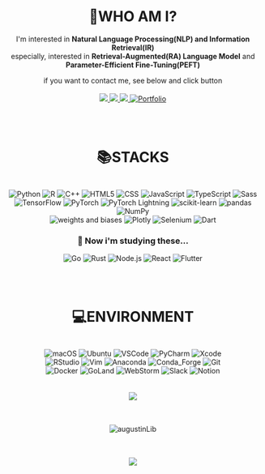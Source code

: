 <div align = "center">

  # 🙋WHO AM I?

  I'm interested in **Natural Language Processing(NLP) and Information Retrieval(IR)** <br>
  especially, interested in **Retrieval-Augmented(RA) Language Model** and **Parameter-Efficient Fine-Tuning(PEFT)** <br>
  
  
  if you want to contact me, see below and click button <br><br>
   <a href="mailto:2bambitious@gmail.com" target="_blank">
   <img src="https://img.shields.io/badge/Gmail-EA4335.svg?style=flat-square&logo=Gmail&logoColor=white"/>
   </a>
   <a href="https://gbdai.tistory.com" target="_blank">
   <img src="https://img.shields.io/badge/Tistory-000000.svg?style=flat-square&logo=Tistory&logoColor=white"/>
   </a>
   <a href="https://www.linkedin.com/in/sang-am-lee-46a105203/" target="_blank">
   <img src="https://img.shields.io/badge/Linkedin-0A66C2.svg?style=flat-square&logo=linkedin&logoColor=white"/>
   </a>
   <a href="https://pouncing-healer-4e5.notion.site/Sangam-Lee-459bd7d32bdf443489998d5a09d8e310" target="_blank">
   <img alt="Portfolio" src="https://img.shields.io/badge/Portfolio-000000.svg?style=flat-square&logo=Notion&logoColor=white"/>
   </a>
  
   <br><br>

</div>
 

<div align = "center">

  # 📚STACKS

  <br>
  <img alt="Python" src ="https://img.shields.io/badge/Python-3776AB.svg?&style=flat-square&logo=Python&logoColor=white"/>
  <img alt="R" src ="https://img.shields.io/badge/R-276DC3.svg?&style=flat-square&logo=R&logoColor=white"/>
  <img alt="C++" src="https://img.shields.io/badge/c++-00599C?style=flat-square&logo=c%2B%2B&logoColor=white"/>
  <img alt="HTML5" src ="https://img.shields.io/badge/HTML5-E34F26.svg?&style=flat-square&logo=HTML5&logoColor=white"/>
  <img alt="CSS" src ="https://img.shields.io/badge/CSS-1572B6.svg?&style=flat-square&logo=CSS3&logoColor=white"/>
  <img alt="JavaScript" src ="https://img.shields.io/badge/JavaScript-F7DF1E.svg?&style=flat-square&logo=JavaScript&logoColor=white"/>
  <img alt="TypeScript" src ="https://img.shields.io/badge/TypeScript-3178C6.svg?&style=flat-square&logo=TypeScript&logoColor=white"/>
  <img alt="Sass" src ="https://img.shields.io/badge/Sass-CC6699.svg?&style=flat-square&logo=Sass&logoColor=white"/>
  <br>
  <img alt="TensorFlow" src ="https://img.shields.io/badge/TensorFlow-FF6F00.svg?&style=flat-square&logo=TensorFlow&logoColor=white"/>
  <img alt="PyTorch" src ="https://img.shields.io/badge/PyTorch-EE4C2C.svg?&style=flat-square&logo=PyTorch&logoColor=white"/>
  <img alt="PyTorch Lightning" src ="https://img.shields.io/badge/PyTorch Lightning-792EE5.svg?&style=flat-square&logo=PyTorch&logoColor=white"/>
  <img alt="scikit-learn" src ="https://img.shields.io/badge/scikit learn-F7931E.svg?&style=flat-square&logo=scikit-learn&logoColor=white"/>
  <img alt="pandas" src ="https://img.shields.io/badge/pandas-150458.svg?&style=flat-square&logo=pandas&logoColor=white"/>
  <img alt="NumPy" src ="https://img.shields.io/badge/NumPy-013243.svg?&style=flat-square&logo=NumPy&logoColor=white"/>
  <br>
  <img alt="weights and biases" src ="https://img.shields.io/badge/weights and biases-FFBE00.svg?&style=flat-square&logo=Plotly&logoColor=white"/>
  <img alt="Plotly" src ="https://img.shields.io/badge/Plotly-3F4F75.svg?&style=flat-square&logo=Plotly&logoColor=white"/>
  <img alt="Selenium" src ="https://img.shields.io/badge/Selenium-43B02A.svg?&style=flat-square&logo=Selenium&logoColor=white"/>
  <img alt="Dart" src ="https://img.shields.io/badge/Dart-0175C2.svg?&style=flat-square&logo=Dart&logoColor=white"/>
 
  <br>
  
  ### 🤔 Now i'm studying these...
  
  <img alt="Go" src ="https://img.shields.io/badge/Go-00ADD8.svg?&style=flat-square&logo=Go&logoColor=white"/>
  <img alt="Rust" src="https://img.shields.io/badge/Rust-000000?style=flat-square&logo=Rust&logoColor=white"/>
  <img alt="Node.js" src="https://img.shields.io/badge/Node.js-339933?style=flat-square&logo=Node.js&logoColor=white"/>
  <img alt="React" src ="https://img.shields.io/badge/React-61DAFB.svg?&style=flat-square&logo=React&logoColor=white"/>
  <img alt="Flutter" src ="https://img.shields.io/badge/Flutter-02569B.svg?&style=flat-square&logo=Flutter&logoColor=white"/>
  
  <br><br>

</div>

<div align = "center">
 
  # 💻ENVIRONMENT
  <br>
  <img alt="macOS" src ="https://img.shields.io/badge/macOS-000000.svg?&style=flat-square&logo=macOS&logoColor=white"/>
  <img alt="Ubuntu" src ="https://img.shields.io/badge/Ubuntu-E95420.svg?&style=flat-square&logo=Ubuntu&logoColor=white"/>
  <img alt="VSCode" src ="https://img.shields.io/badge/VSCode-007ACC.svg?&style=flat-square&logo=Visual Studio Code&logoColor=white"/>
  <img alt="PyCharm" src ="https://img.shields.io/badge/PyCharm-000000.svg?&style=flat-square&logo=PyCharm&logoColor=white"/>
  <img alt="Xcode" src ="https://img.shields.io/badge/Xcode-147EFB.svg?&style=flat-square&logo=Xcode&logoColor=white"/>
  <br>
  <img alt="RStudio" src ="https://img.shields.io/badge/RStudio-75AADB.svg?&style=flat-square&logo=RStudio&logoColor=white"/>
  <img alt="Vim" src ="https://img.shields.io/badge/Vim-019733.svg?&style=flat-square&logo=Vim&logoColor=white"/>
  <img alt="Anaconda" src ="https://img.shields.io/badge/Anaconda-44A833.svg?&style=flat-square&logo=Anaconda&logoColor=white"/>
  <img alt="Conda_Forge" src ="https://img.shields.io/badge/Conda_Forge-000000.svg?&style=flat-square&logo=Conda-Forge&logoColor=white"/>
  <img alt="Git" src ="https://img.shields.io/badge/Git-F05032.svg?&style=flat-square&logo=Git&logoColor=white"/>
  <br>
  <img alt="Docker" src ="https://img.shields.io/badge/Docker-2496ED.svg?&style=flat-square&logo=Docker&logoColor=white"/>
  <img alt="GoLand" src ="https://img.shields.io/badge/GoLand-000000.svg?&style=flat-square&logo=GoLand&logoColor=white"/>
  <img alt="WebStorm" src ="https://img.shields.io/badge/WebStorm-000000.svg?&style=flat-square&logo=WebStorm&logoColor=white"/>
  <img alt="Slack" src ="https://img.shields.io/badge/Slack-4A154B.svg?&style=flat-square&logo=Slack&logoColor=white"/>
  <img alt="Notion" src ="https://img.shields.io/badge/Notion-000000.svg?&style=flat-square&logo=Notion&logoColor=white"/>

  <br>
  
</div>

<br>
<br>
 
<div align = "center">
  <a href="https://github.com/anuraghazra/github-readme-stats">
    <img align="center" src="https://github-readme-stats.vercel.app/api/top-langs?username=augustinLib&hide=html,jupyter%20notebook,EJS,CMake,CSS&layout=compact&langs_count=10&bg_color=45,C33764,1D2671&title_color=ffffff&text_color=ffffff&hide_border=False"/>
  </a>
</div>

 <br>
 <br>
 
 <div align = "center">
   <p align="center"><img align="center" src="https://github-readme-streak-stats.herokuapp.com/?user=augustinLib&theme=dark" alt="augustinLib" /></p>
</div>

<br>
<br>

<div align = "center">
  <a href="https://hits.seeyoufarm.com"><img src="https://hits.seeyoufarm.com/api/count/incr/badge.svg?url=https%3A%2F%2Fgithub.com%2FaugustinLib&count_bg=%2357D3CD&title_bg=%23D94D4D&icon=&icon_color=%23FB9999&title=Visit&edge_flat=false"/></a>
</div>
